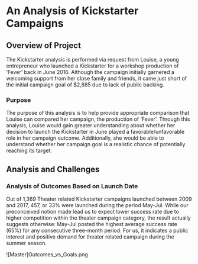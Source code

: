 # An Analysis of Kickstarter Campaigns

## Overview of Project

The Kickstarter analysis is performed via request from Louise, a young entrepreneur who launched a Kickstarter for a workshop production of ‘Fever’ back in June 2016. Although the campaign initially garnered a welcoming support from her close family and friends, it came just short of the initial campaign goal of $2,885 due to lack of public backing.

### Purpose

The purpose of this analysis is to help provide appropriate comparison that Louise can compared her campaign, the production of ‘Fever’. Through this analysis, Louise would gain greater understanding about whether her decision to launch the Kickstarter in June played a favorable/unfavorable role in her campaign outcome. Additionally, she would be able to understand whether her campaign goal is a realistic chance of potentially reaching its target.

## Analysis and Challenges

### Analysis of Outcomes Based on Launch Date

Out of 1,369 Theater related Kickstarter campaigns launched between 2009 and 2017, 457, or 33% were launched during the period May-Jul. While our preconceived notion made lead us to expect lower success rate due to higher competition within the theater campaign category, the result actually suggests otherwise: May-Jul posted the highest average success rate (65%) for any consecutive three-month period. For us, it indicates a public interest and positive demand for theater related campaign during the summer season.

![Master]Outcomes_vs_Goals.png
